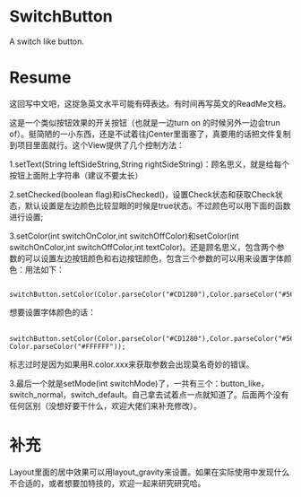 # SwitchButton
A switch like button.

# Resume

  这回写中文吧，这捉急英文水平可能有碍表达。有时间再写英文的ReadMe文档。
  
  这是一个类似按钮效果的开关按钮（也就是一边turn on 的时候另外一边会trun of）。挺简陋的一小东西，还是不试着往jCenter里面塞了，真要用的话把文件复制到项目里面就行。这个View提供了几个控制方法：
  
  1.setText(String leftSideString,String rightSideString)：顾名思义，就是给每个按钮上面附上字符串（建议不要太长）
    
  2.setChecked(boolean flag)和isChecked()，设置Check状态和获取Check状态，默认设置是左边颜色比较显眼的时候是true状态。不过颜色可以用下面的函数进行设置;
    
  3.setColor(int switchOnColor,int switchOffColor)和setColor(int switchOnColor,int switchOffColor,int textColor)。还是顾名思义，包含两个参数的可以设置左边按钮颜色和右边按钮颜色，包含三个参数的可以用来设置字体颜色：用法如下：
          
          switchButton.setColor(Color.parseColor("#CD1280"),Color.parseColor("#564891"));
          
  想要设置字体颜色的话：
          
          switchButton.setColor(Color.parseColor("#CD1280"),Color.parseColor("#564891")，Color.parseColor("#FFFFFF"));
          
  标志过时是因为如果用R.color.xxx来获取参数会出现莫名奇妙的错误。
  
  3.最后一个就是setMode(int switchMode)了，一共有三个：button_like，switch_normal，switch_default。自己拿去试着点一点就知道了。后面两个没有任何区别（没想好要干什么，欢迎大佬们来补充修改）。
 
 # 补充
  Layout里面的居中效果可以用layout_gravity来设置。如果在实际使用中发现什么不合适的，或者想要加特技的，欢迎一起来研究研究哈。
 
